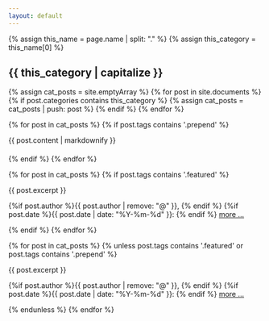 ```yaml
---
layout: default
---
```


{% assign this_name = page.name | split: "." %}
{% assign this_category = this_name[0] %}

<h2 class="page_title">{{ this_category | capitalize }}</h2>

<!--        collecting the pages                                             -->
{% assign cat_posts = site.emptyArray %}
{% for post in site.documents %}
  {% if post.categories contains this_category %}
    {% assign cat_posts = cat_posts | push: post %}
  {% endif %}
{% endfor %}

<!--        special posts for prepending content to the listing pages        -->
<!--        they are processed first, so separate loops are needed           -->

{% for post in cat_posts %}
  {% if post.tags contains '.prepend' %}
<div style="margin-bottom: 20px;">
{{ post.content | markdownify }}
</div>
  {% endif %}
{% endfor %}

<!--        featured posts on top, so new loop                               -->

{% for post in cat_posts %}
  {% if post.tags contains '.featured' %}
<div class="excerpt">
    {{ post.excerpt }}
  <p class="footnote">
    {%if post.author %}{{ post.author | remove: "@" }}, {% endif %}
    {%if post.date %}{{ post.date | date: "%Y-%m-%d" }}: {% endif %}
    <a href="{{ post.url | relative_url }}">more ...</a>
  </p>
</div>
  {% endif %}
{% endfor %}

<!--        remaining posts                                                  -->

{% for post in cat_posts %}
  {% unless post.tags contains '.featured' or post.tags contains '.prepend' %} 
<div class="excerpt">
    {{ post.excerpt }}
  <p class="footnote">
    {%if post.author %}{{ post.author | remove: "@" }}, {% endif %}
    {%if post.date %}{{ post.date | date: "%Y-%m-%d" }}: {% endif %}
    <a href="{{ post.url | relative_url }}">more ...</a>
  </p>
</div>
  {% endunless %}
{% endfor %}
